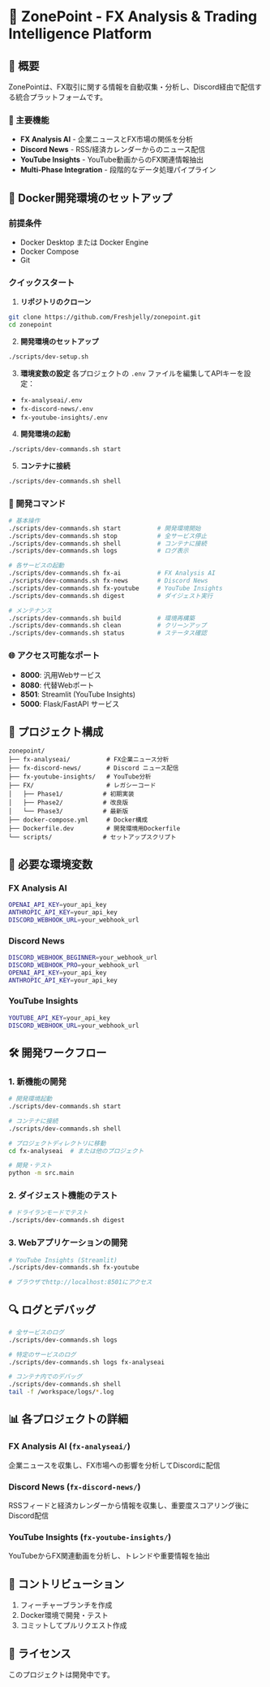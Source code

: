 # 🎯 ZonePoint - FX Analysis & Trading Intelligence Platform

## 📖 概要

ZonePointは、FX取引に関する情報を自動収集・分析し、Discord経由で配信する統合プラットフォームです。

### 🔧 主要機能

- **FX Analysis AI** - 企業ニュースとFX市場の関係を分析
- **Discord News** - RSS/経済カレンダーからのニュース配信
- **YouTube Insights** - YouTube動画からのFX関連情報抽出
- **Multi-Phase Integration** - 段階的なデータ処理パイプライン

## 🚀 Docker開発環境のセットアップ

### 前提条件

- Docker Desktop または Docker Engine
- Docker Compose
- Git

### クイックスタート

1. **リポジトリのクローン**
```bash
git clone https://github.com/Freshjelly/zonepoint.git
cd zonepoint
```

2. **開発環境のセットアップ**
```bash
./scripts/dev-setup.sh
```

3. **環境変数の設定**
各プロジェクトの `.env` ファイルを編集してAPIキーを設定：
- `fx-analyseai/.env`
- `fx-discord-news/.env`
- `fx-youtube-insights/.env`

4. **開発環境の起動**
```bash
./scripts/dev-commands.sh start
```

5. **コンテナに接続**
```bash
./scripts/dev-commands.sh shell
```

### 🔧 開発コマンド

```bash
# 基本操作
./scripts/dev-commands.sh start          # 開発環境開始
./scripts/dev-commands.sh stop           # 全サービス停止
./scripts/dev-commands.sh shell          # コンテナに接続
./scripts/dev-commands.sh logs           # ログ表示

# 各サービスの起動
./scripts/dev-commands.sh fx-ai          # FX Analysis AI
./scripts/dev-commands.sh fx-news        # Discord News
./scripts/dev-commands.sh fx-youtube     # YouTube Insights
./scripts/dev-commands.sh digest         # ダイジェスト実行

# メンテナンス
./scripts/dev-commands.sh build          # 環境再構築
./scripts/dev-commands.sh clean          # クリーンアップ
./scripts/dev-commands.sh status         # ステータス確認
```

### 🌐 アクセス可能なポート

- **8000**: 汎用Webサービス
- **8080**: 代替Webポート
- **8501**: Streamlit (YouTube Insights)
- **5000**: Flask/FastAPI サービス

## 📁 プロジェクト構成

```
zonepoint/
├── fx-analyseai/          # FX企業ニュース分析
├── fx-discord-news/       # Discord ニュース配信
├── fx-youtube-insights/   # YouTube分析
├── FX/                    # レガシーコード
│   ├── Phase1/           # 初期実装
│   ├── Phase2/           # 改良版
│   └── Phase3/           # 最新版
├── docker-compose.yml     # Docker構成
├── Dockerfile.dev         # 開発環境用Dockerfile
└── scripts/              # セットアップスクリプト
```

## 🔑 必要な環境変数

### FX Analysis AI
```bash
OPENAI_API_KEY=your_api_key
ANTHROPIC_API_KEY=your_api_key
DISCORD_WEBHOOK_URL=your_webhook_url
```

### Discord News
```bash
DISCORD_WEBHOOK_BEGINNER=your_webhook_url
DISCORD_WEBHOOK_PRO=your_webhook_url
OPENAI_API_KEY=your_api_key
ANTHROPIC_API_KEY=your_api_key
```

### YouTube Insights
```bash
YOUTUBE_API_KEY=your_api_key
DISCORD_WEBHOOK_URL=your_webhook_url
```

## 🛠 開発ワークフロー

### 1. 新機能の開発
```bash
# 開発環境起動
./scripts/dev-commands.sh start

# コンテナに接続
./scripts/dev-commands.sh shell

# プロジェクトディレクトリに移動
cd fx-analyseai  # または他のプロジェクト

# 開発・テスト
python -m src.main
```

### 2. ダイジェスト機能のテスト
```bash
# ドライランモードでテスト
./scripts/dev-commands.sh digest
```

### 3. Webアプリケーションの開発
```bash
# YouTube Insights (Streamlit)
./scripts/dev-commands.sh fx-youtube

# ブラウザでhttp://localhost:8501にアクセス
```

## 🔍 ログとデバッグ

```bash
# 全サービスのログ
./scripts/dev-commands.sh logs

# 特定のサービスのログ
./scripts/dev-commands.sh logs fx-analyseai

# コンテナ内でのデバッグ
./scripts/dev-commands.sh shell
tail -f /workspace/logs/*.log
```

## 📊 各プロジェクトの詳細

### FX Analysis AI (`fx-analyseai/`)
企業ニュースを収集し、FX市場への影響を分析してDiscordに配信

### Discord News (`fx-discord-news/`)
RSSフィードと経済カレンダーから情報を収集し、重要度スコアリング後にDiscord配信

### YouTube Insights (`fx-youtube-insights/`)
YouTubeからFX関連動画を分析し、トレンドや重要情報を抽出

## 🤝 コントリビューション

1. フィーチャーブランチを作成
2. Docker環境で開発・テスト
3. コミットしてプルリクエスト作成

## 📄 ライセンス

このプロジェクトは開発中です。